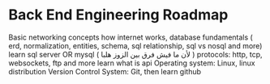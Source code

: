# Back End Engineering Roadmap

Basic networking concepts
how internet works,
database fundamentals ( erd, normalization, entities, schema, sql relationship,  sql vs nosql and more)
learn sql server OR mysql ( ﻷن ما فيش فرق بين الزوز هلبا  )
protocols: http, tcp, websockets, ftp and more
learn what is api
Operating system: Linux, linux distribution
Version Control System: Git, then learn github
